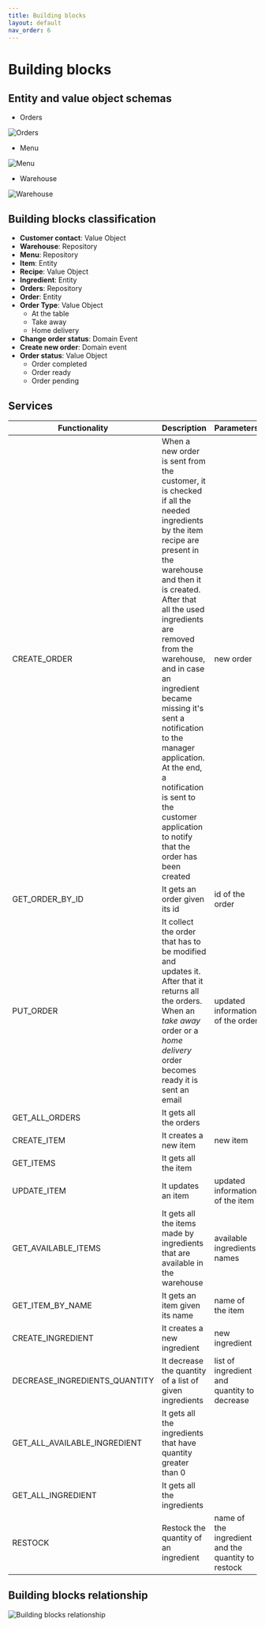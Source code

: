 ```yaml
---
title: Building blocks
layout: default
nav_order: 6
---
```

# Building blocks

## Entity and value object schemas
* Orders

![Orders](resources/images/orders.png)

* Menu

![Menu](resources/images/menu.png)

* Warehouse

![Warehouse](resources/images/warehouse.png)

## Building blocks classification
* **Customer contact**: Value Object
* **Warehouse**: Repository
* **Menu**: Repository
* **Item**: Entity
* **Recipe**: Value Object
* **Ingredient**: Entity
* **Orders**: Repository
* **Order**: Entity
* **Order Type**: Value Object
  * At the table
  * Take away
  * Home delivery
* **Change order status**: Domain Event
* **Create new order**: Domain event
* **Order status**: Value Object
  * Order completed
  * Order ready
  * Order pending

## Services
|Functionality|Description|Parameters|Output|
|-|-|-|-|
|CREATE_ORDER|When a new order is sent from the customer, it is checked if all the needed ingredients by the item recipe are present in the warehouse and then it is created. After that all the used ingredients are removed from the warehouse, and in case an ingredient became missing it's sent a notification to the manager application. At the end, a notification is sent to the customer application to notify that the order has been created|new order|created new order and notification|
|GET_ORDER_BY_ID|It gets an order given its id|id of the order|collected order|
|PUT_ORDER|It collect the order that has to be modified and updates it. After that it returns all the orders. When an *take away* order or a *home delivery* order becomes ready it is sent an email|updated information of the order|all the orders|
|GET_ALL_ORDERS|It gets all the orders||all the orders|
|CREATE_ITEM|It creates a new item|new item|new item|
|GET_ITEMS|It gets all the item||all the items|
|UPDATE_ITEM|It updates an item|updated information of the item|updated item|
|GET_AVAILABLE_ITEMS|It gets all the items made by ingredients that are available in the warehouse|available ingredients names|all the available ingredients|
|GET_ITEM_BY_NAME|It gets an item given its name|name of the item|collected item|
|CREATE_INGREDIENT|It creates a new ingredient|new ingredient|new ingredient|
|DECREASE_INGREDIENTS_QUANTITY|It decrease the quantity of a list of given ingredients|list of ingredient and quantity to decrease|all the ingredients|
|GET_ALL_AVAILABLE_INGREDIENT|It gets all the ingredients that have quantity greater than 0||all the available ingredients|
|GET_ALL_INGREDIENT|It gets all the ingredients||all the ingredients|
|RESTOCK|Restock the quantity of an ingredient|name of the ingredient and the quantity to restock|all the ingredients|

## Building blocks relationship
![Building blocks relationship](resources/images/Building%20blocks.png)
